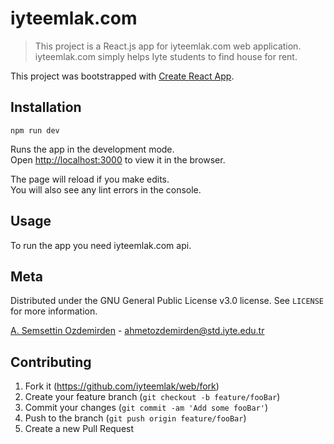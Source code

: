 # iyteemlak.com
> This project is a React.js app for iyteemlak.com web application. iyteemlak.com simply helps Iyte students to find house for rent.

This project was bootstrapped with [Create React App](https://github.com/facebook/create-react-app).

## Installation
`npm run dev`

Runs the app in the development mode.<br>
Open [http://localhost:3000](http://localhost:3000) to view it in the browser.

The page will reload if you make edits.<br>
You will also see any lint errors in the console.

## Usage
To run the app you need iyteemlak.com api.

## Meta
Distributed under the GNU General Public License v3.0 license. See ``LICENSE`` for more information.

[A. Semsettin Ozdemirden](https://github.com/ahmetsemsettinozdemirden/) - ahmetozdemirden@std.iyte.edu.tr

## Contributing
1. Fork it (<https://github.com/iyteemlak/web/fork>)
2. Create your feature branch (`git checkout -b feature/fooBar`)
3. Commit your changes (`git commit -am 'Add some fooBar'`)
4. Push to the branch (`git push origin feature/fooBar`)
5. Create a new Pull Request